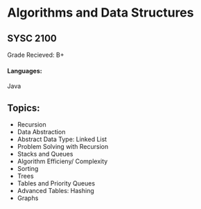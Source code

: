 # Algorithms and Data Structures
## SYSC 2100

Grade Recieved: B+

#### Languages:
Java

## Topics:
- Recursion
- Data Abstraction
- Abstract Data Type: Linked List
- Problem Solving with Recursion
- Stacks and Queues
- Algorithm Efficieny/ Complexity
- Sorting
- Trees
- Tables and Priority Queues
- Advanced Tables: Hashing
- Graphs
